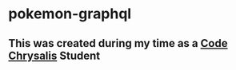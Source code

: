 # pokemon-graphql
## This was created during my time as a [Code Chrysalis](https://codechrysalis.io) Student